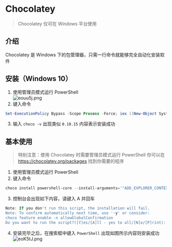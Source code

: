 # Chocolatey

> Chocolatey 仅可在 Windows 平台使用

## 介绍

Chocolatey 是 Windows 下的包管理器，只需一行命令就能够完全自动化安装软件

## 安装（Windows 10）

1. 使用管理员模式运行 PowerShell  
![eouu5j.png](https://s2.ax1x.com/2019/08/08/eouu5j.png)
2. 键入命令  
~~~PowerShell
Set-ExecutionPolicy Bypass -Scope Process -Force; iex ((New-Object System. Net. WebClient). DownloadString('https://chocolatey.org/install.ps1'))
~~~
3. 输入 `choco -v` 出现类似 `0.10.15` 内容表示安装成功

## 基本使用

> 特别注意：使用 Chocolatey 时需要管理员模式运行 PowerShell
> 你可以在 https://chocolatey.org/packages 找到你需要的程序

1. 使用管理员模式运行 PowerShell
2. 键入命令  
~~~PowerShell
choco install powershell-core --install-arguments='"ADD_EXPLORER_CONTEXT_MENU_OPENPOWERSHELL=1 REGISTER_MANIFEST=1 ENABLE_PSREMOTING=1"'
~~~
3. 控制台会出现如下内容，请键入 A 并回车  
~~~PowerShell
Note: If you don't run this script, the installation will fail.
Note: To confirm automatically next time, use '-y' or consider:
choco feature enable -n allowGlobalConfirmation
Do you want to run the script?([Y]es/[A]ll - yes to all/[N]o/[P]rint): A
~~~
4. 安装完毕之后，在搜索框中键入 `PowerShell` 出现如图所示内容则安装成功  
![eoK5tJ.png](https://s2.ax1x.com/2019/08/08/eoK5tJ.png)